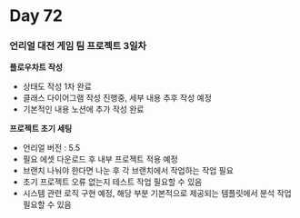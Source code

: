 # Day 72

### 언리얼 대전 게임 팀 프로젝트 3일차

**플로우차트 작성**

- 상태도 작성 1차 완료
- 클래스 다이어그램 작성 진행중, 세부 내용 추후 작성 예정
- 기본적인 내용 노션에 추가 작성 완료

**프로젝트 초기 세팅**

- 언리얼 버전 : 5.5
- 필요 에셋 다운로드 후 내부 프로젝트 적용 예정
- 브랜치 나눠야 한다면 나눈 후 각 브랜치에서 작업하는 작업 필요
- 초기 프로젝트 오류 없는지 테스트 작업 필요할 수 있음
- 시스템 관련 로직 구현 예정, 해당 부분 기본적으로 제공되는 템플릿에서 분석 작업 필요할 수 있음

